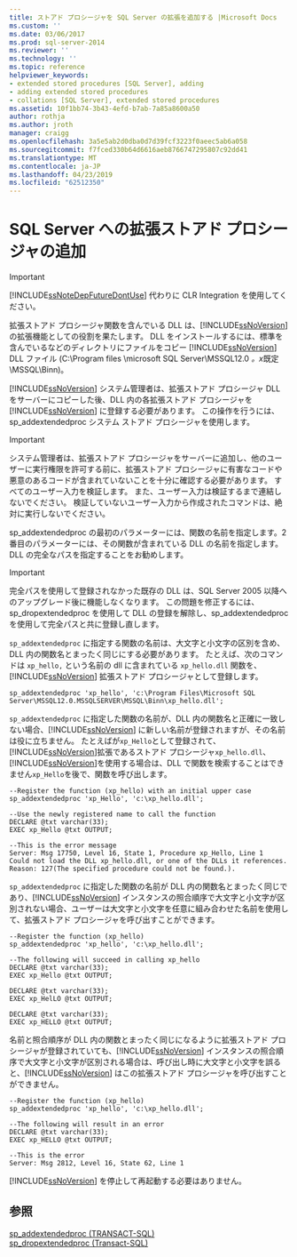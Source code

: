 ```yaml
---
title: ストアド プロシージャを SQL Server の拡張を追加する |Microsoft Docs
ms.custom: ''
ms.date: 03/06/2017
ms.prod: sql-server-2014
ms.reviewer: ''
ms.technology: ''
ms.topic: reference
helpviewer_keywords:
- extended stored procedures [SQL Server], adding
- adding extended stored procedures
- collations [SQL Server], extended stored procedures
ms.assetid: 10f1bb74-3b43-4efd-b7ab-7a85a8600a50
author: rothja
ms.author: jroth
manager: craigg
ms.openlocfilehash: 3a5e5ab2d0dba0d7d39fcf3223f0aeec5ab6a058
ms.sourcegitcommit: f7fced330b64d6616aeb8766747295807c92dd41
ms.translationtype: MT
ms.contentlocale: ja-JP
ms.lasthandoff: 04/23/2019
ms.locfileid: "62512350"
---
```

# <a name="adding-an-extended-stored-procedure-to-sql-server"></a>SQL Server への拡張ストアド プロシージャの追加
    
> [!IMPORTANT]  
>  [!INCLUDE[ssNoteDepFutureDontUse](../../includes/ssnotedepfuturedontuse-md.md)] 代わりに CLR Integration を使用してください。  
  
 拡張ストアド プロシージャ関数を含んでいる DLL は、[!INCLUDE[ssNoVersion](../../includes/ssnoversion-md.md)] の拡張機能としての役割を果たします。 DLL をインストールするには、標準を含んでいるなどのディレクトリにファイルをコピー [!INCLUDE[ssNoVersion](../../includes/ssnoversion-md.md)] DLL ファイル (C:\Program files \microsoft SQL Server\MSSQL12.0 *。x*既定 \MSSQL\Binn)。  
  
 [!INCLUDE[ssNoVersion](../../includes/ssnoversion-md.md)] システム管理者は、拡張ストアド プロシージャ DLL をサーバーにコピーした後、DLL 内の各拡張ストアド プロシージャを [!INCLUDE[ssNoVersion](../../includes/ssnoversion-md.md)] に登録する必要があります。 この操作を行うには、sp_addextendedproc システム ストアド プロシージャを使用します。  
  
> [!IMPORTANT]  
>  システム管理者は、拡張ストアド プロシージャをサーバーに追加し、他のユーザーに実行権限を許可する前に、拡張ストアド プロシージャに有害なコードや悪意のあるコードが含まれていないことを十分に確認する必要があります。  すべてのユーザー入力を検証します。 また、ユーザー入力は検証するまで連結しないでください。 検証していないユーザー入力から作成されたコマンドは、絶対に実行しないでください。  
  
 sp_addextendedproc の最初のパラメーターには、関数の名前を指定します。2 番目のパラメーターには、その関数が含まれている DLL の名前を指定します。 DLL の完全なパスを指定することをお勧めします。  
  
> [!IMPORTANT]  
>  完全パスを使用して登録されなかった既存の DLL は、SQL Server 2005 以降へのアップグレード後に機能しなくなります。 この問題を修正するには、sp_dropextendedproc を使用して DLL の登録を解除し、sp_addextendedproc を使用して完全パスと共に登録し直します。  
  
 `sp_addextendedproc` に指定する関数の名前は、大文字と小文字の区別を含め、DLL 内の関数名とまったく同じにする必要があります。 たとえば、次のコマンドは `xp_hello,` という名前の dll に含まれている `xp_hello.dll` 関数を、[!INCLUDE[ssNoVersion](../../includes/ssnoversion-md.md)] 拡張ストアド プロシージャとして登録します。  
  
```  
sp_addextendedproc 'xp_hello', 'c:\Program Files\Microsoft SQL Server\MSSQL12.0.MSSQLSERVER\MSSQL\Binn\xp_hello.dll';  
```  
  
 `sp_addextendedproc` に指定した関数の名前が、DLL 内の関数名と正確に一致しない場合、[!INCLUDE[ssNoVersion](../../includes/ssnoversion-md.md)] に新しい名前が登録されますが、その名前は役に立ちません。 たとえばが`xp_Hello`として登録されて、[!INCLUDE[ssNoVersion](../../includes/ssnoversion-md.md)]拡張であるストアド プロシージャ`xp_hello.dll`、[!INCLUDE[ssNoVersion](../../includes/ssnoversion-md.md)]を使用する場合は、DLL で関数を検索することはできません`xp_Hello`を後で、関数を呼び出します。  
  
```  
--Register the function (xp_hello) with an initial upper case  
sp_addextendedproc 'xp_Hello', 'c:\xp_hello.dll';  
  
--Use the newly registered name to call the function  
DECLARE @txt varchar(33);  
EXEC xp_Hello @txt OUTPUT;  
  
--This is the error message  
Server: Msg 17750, Level 16, State 1, Procedure xp_Hello, Line 1  
Could not load the DLL xp_hello.dll, or one of the DLLs it references. Reason: 127(The specified procedure could not be found.).  
```  
  
 `sp_addextendedproc` に指定した関数の名前が DLL 内の関数名とまったく同じであり、[!INCLUDE[ssNoVersion](../../includes/ssnoversion-md.md)] インスタンスの照合順序で大文字と小文字が区別されない場合、ユーザーは大文字と小文字を任意に組み合わせた名前を使用して、拡張ストアド プロシージャを呼び出すことができます。  
  
```  
--Register the function (xp_hello)  
sp_addextendedproc 'xp_hello', 'c:\xp_hello.dll';  
  
--The following will succeed in calling xp_hello  
DECLARE @txt varchar(33);  
EXEC xp_Hello @txt OUTPUT;  
  
DECLARE @txt varchar(33);  
EXEC xp_HelLO @txt OUTPUT;  
  
DECLARE @txt varchar(33);  
EXEC xp_HELLO @txt OUTPUT;  
```  
  
 名前と照合順序が DLL 内の関数とまったく同じになるように拡張ストアド プロシージャが登録されていても、[!INCLUDE[ssNoVersion](../../includes/ssnoversion-md.md)] インスタンスの照合順序で大文字と小文字が区別される場合は、呼び出し時に大文字と小文字を誤ると、[!INCLUDE[ssNoVersion](../../includes/ssnoversion-md.md)] はこの拡張ストアド プロシージャを呼び出すことができません。  
  
```  
--Register the function (xp_hello)  
sp_addextendedproc 'xp_hello', 'c:\xp_hello.dll';  
  
--The following will result in an error  
DECLARE @txt varchar(33);  
EXEC xp_HELLO @txt OUTPUT;  
  
--This is the error  
Server: Msg 2812, Level 16, State 62, Line 1  
```  
  
 [!INCLUDE[ssNoVersion](../../includes/ssnoversion-md.md)] を停止して再起動する必要はありません。  
  
## <a name="see-also"></a>参照  
 [sp_addextendedproc &#40;TRANSACT-SQL&#41;](/sql/relational-databases/system-stored-procedures/sp-addextendedproc-transact-sql)   
 [sp_dropextendedproc &#40;Transact-SQL&#41;](/sql/relational-databases/system-stored-procedures/sp-dropextendedproc-transact-sql)  
  
  
